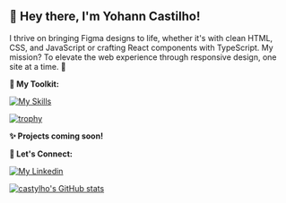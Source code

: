 ## 👋 Hey there, I'm Yohann Castilho!

I thrive on bringing Figma designs to life, whether it's with clean HTML, CSS, and JavaScript or crafting React components with TypeScript. My mission? To elevate the web experience through responsive design, one site at a time. 🚀

**💪 My Toolkit:**

[![My Skills](https://skillicons.dev/icons?i=html,css,js,ts,nextjs,redux)](https://skillicons.dev)

[![trophy](https://github-profile-trophy.vercel.app/?username=castylho&theme=dracula&title=Stars,Followers)](https://github.com/ryo-ma/github-profile-trophy)

**✨ Projects coming soon!**


**🔗 Let's Connect:**

[![My Linkedin](https://skillicons.dev/icons?i=linkedin)](https://www.linkedin.com/in/yohann-castilho)

[![castylho's GitHub stats](https://github-readme-stats.vercel.app/api?username=castylho&show_icons=true&theme=synthwave)](https://github.com/castylho/github-readme-stats)
